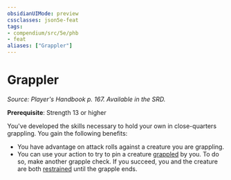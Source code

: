 ```yaml
---
obsidianUIMode: preview
cssclasses: json5e-feat
tags:
- compendium/src/5e/phb
- feat
aliases: ["Grappler"]
---
```

# Grappler
*Source: Player's Handbook p. 167. Available in the SRD.*  

**Prerequisite**: Strength 13 or higher

You've developed the skills necessary to hold your own in close-quarters grappling. You gain the following benefits:

- You have advantage on attack rolls against a creature you are grappling.  
- You can use your action to try to pin a creature [grappled](z_compendium/rules/conditions.md#grappled) by you. To do so, make another grapple check. If you succeed, you and the creature are both [restrained](z_compendium/rules/conditions.md#restrained) until the grapple ends.